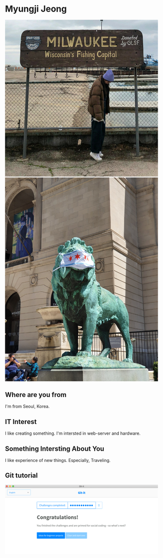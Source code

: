# Myungji Jeong
![me_image](./images/me.JPEG)
![lion_image](./images/lion.JPEG)


## Where are you from

I'm from Seoul, Korea. 

## IT Interest

I like creating something. I'm intersted in web-server and hardware. 

## Something Intersting About You

I like experience of new things. Especially, Traveling.

## Git tutorial
![git](./images/git-it.png)
